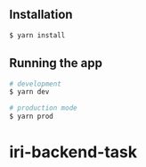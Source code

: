 ## Installation

```bash
$ yarn install
```

## Running the app

```bash
# development
$ yarn dev

# production mode
$ yarn prod
```
# iri-backend-task
